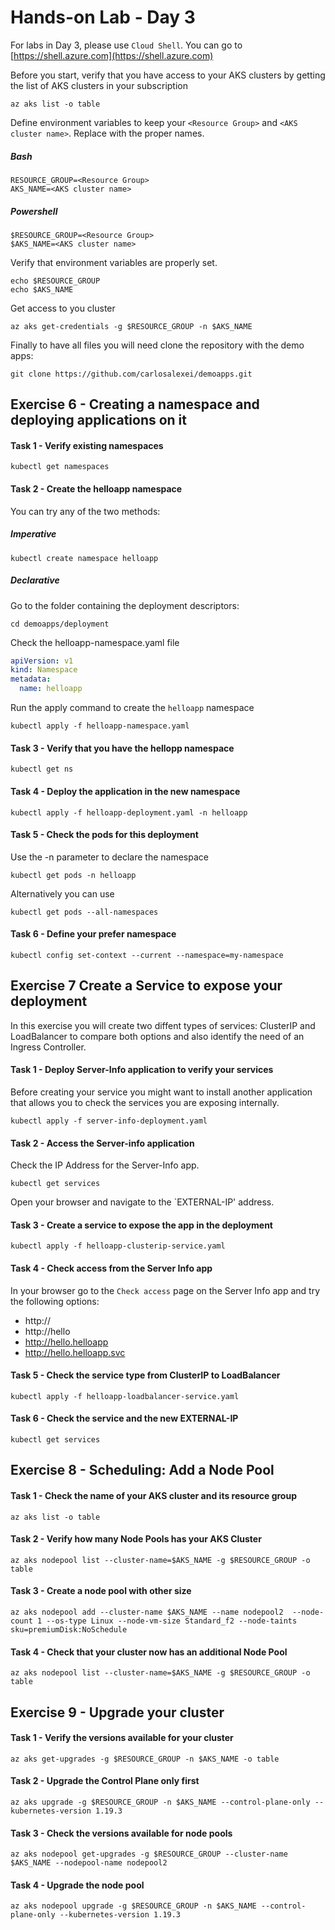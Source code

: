 # Hands-on Lab - Day 3 

For labs in Day 3, please use `Cloud Shell`. You can go to [https://shell.azure.com](https://shell.azure.com)


Before you start, verify that you have access to your AKS clusters by getting the list of AKS clusters in your subscription

```
az aks list -o table
```

Define environment variables to keep your `<Resource Group>` and `<AKS cluster name>`. Replace with the proper names. 

##### Bash
```
RESOURCE_GROUP=<Resource Group>
AKS_NAME=<AKS cluster name>
```

##### Powershell
```
$RESOURCE_GROUP=<Resource Group>
$AKS_NAME=<AKS cluster name>
```

Verify that environment variables are properly set.
```
echo $RESOURCE_GROUP
echo $AKS_NAME
```

Get access to you cluster
```
az aks get-credentials -g $RESOURCE_GROUP -n $AKS_NAME
```

Finally to have all files you will need clone the repository with the demo apps:
```
git clone https://github.com/carlosalexei/demoapps.git
```


## Exercise 6 - Creating a namespace and deploying applications on it

#### Task 1 - Verify existing namespaces
```
kubectl get namespaces
```

#### Task 2 - Create the helloapp namespace

You can try any of the two methods:

##### Imperative
```
kubectl create namespace helloapp
```

##### Declarative
Go to the folder containing the deployment descriptors:
```
cd demoapps/deployment
```
Check the helloapp-namespace.yaml file
```YAML
apiVersion: v1
kind: Namespace
metadata:
  name: helloapp
```
Run the apply command to create the `helloapp` namespace
``` 
kubectl apply -f helloapp-namespace.yaml
```

#### Task 3 - Verify that you have the hellopp namespace
``` 
kubectl get ns
```

#### Task 4 - Deploy the application in the new namespace
``` 
kubectl apply -f helloapp-deployment.yaml -n helloapp
```
#### Task 5 - Check the pods for this deployment
Use the -n parameter to declare the namespace
``` 
kubectl get pods -n helloapp
``` 
Alternatively you can use
``` 
kubectl get pods --all-namespaces
``` 
#### Task 6 - Define your prefer namespace
``` 
kubectl config set-context --current --namespace=my-namespace
``` 

## Exercise 7 Create a Service to expose your deployment
In this exercise you will create two diffent types of services: ClusterIP and LoadBalancer to compare both options and also identify the need of an Ingress Controller.


#### Task 1 - Deploy Server-Info application to verify your services
Before creating your service you might want to install another application that allows you to check the services you are exposing internally. 
``` 
kubectl apply -f server-info-deployment.yaml 
```

#### Task 2 - Access the Server-info application
Check the IP Address for the Server-Info app.  
``` 
kubectl get services 
```
Open your browser and navigate to the `EXTERNAL-IP' address.


#### Task 3 - Create a service to expose the app in the deployment
``` 
kubectl apply -f helloapp-clusterip-service.yaml
```

#### Task 4 - Check access from the Server Info app
In your browser go to the `Check access` page on the Server Info app and try the following options:
* http://<cluster-ip address>
* http://hello
* http://hello.helloapp
* http://hello.helloapp.svc

#### Task 5 - Check the service type from ClusterIP to LoadBalancer
```
kubectl apply -f helloapp-loadbalancer-service.yaml
```

#### Task 6 - Check the service and the new EXTERNAL-IP
```
kubectl get services
```


## Exercise 8 - Scheduling: Add a Node Pool


#### Task 1 - Check the name of your AKS cluster and its resource group

```
az aks list -o table
```


#### Task 2 - Verify how many Node Pools has your AKS Cluster

```
az aks nodepool list --cluster-name=$AKS_NAME -g $RESOURCE_GROUP -o table
```


#### Task 3 - Create a node pool with other size


```
az aks nodepool add --cluster-name $AKS_NAME --name nodepool2  --node-count 1 --os-type Linux --node-vm-size Standard_f2 --node-taints sku=premiumDisk:NoSchedule
```

#### Task 4 - Check that your cluster now has an additional Node Pool 
```
az aks nodepool list --cluster-name=$AKS_NAME -g $RESOURCE_GROUP -o table
```


## Exercise 9 - Upgrade your cluster

#### Task 1 - Verify the versions available for your cluster  
```
az aks get-upgrades -g $RESOURCE_GROUP -n $AKS_NAME -o table
```

#### Task 2 - Upgrade the Control Plane only first  
```
az aks upgrade -g $RESOURCE_GROUP -n $AKS_NAME --control-plane-only --kubernetes-version 1.19.3
```

#### Task 3 - Check the versions available for node pools
```
az aks nodepool get-upgrades -g $RESOURCE_GROUP --cluster-name $AKS_NAME --nodepool-name nodepool2
```

#### Task 4 - Upgrade the node pool
```
az aks nodepool upgrade -g $RESOURCE_GROUP -n $AKS_NAME --control-plane-only --kubernetes-version 1.19.3
```
